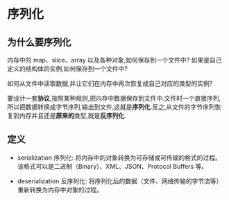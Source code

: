 # 序列化

## 为什么要序列化

内存中的 map、slice、array 以及各种对象,如何保存到一个文件中? 如果是自己定义的结构体的实例,如何保存到一个文件中?

如何从文件中读取数据,并让它们在内存中再次恢复成自己对应的类型的实例?

要设计一套**协议**,按照某种规则,把内存中数据保存到文件中.文件时一个直接序列,所以把数据转换成字节序列,输出到文件,这就是**序列化**.反之,从文件的字节序列恢复到内存并且还是**原来的**类型,就是**反序列化**.

## 定义

- serialization 序列化: 将内存中的对象转换为可存储或可传输的格式的过程。该格式可以是二进制（Binary）、XML、JSON、Protocol Buffers 等。

- deserialization 反序列化: 将序列化后的数据（文件、网络传输的字节流等）重新转换为内存中对象的过程。
